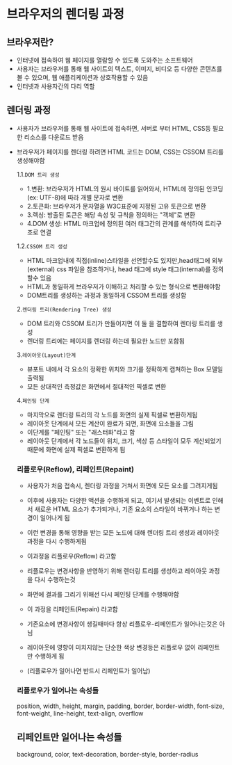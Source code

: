 # 브라우저의 렌더링 과정

## 브라우저란?

-   인터넷에 접속하여 웹 페이지를 열람할 수 있도록 도와주는 소프트웨어
-   사용자는 브라우저를 통해 웹 사이트의 텍스트, 이미지, 비디오 등 다양한 콘텐츠를 볼 수 있으며, 웹 애플리케이션과 상호작용할 수 있음
-   인터넷과 사용자간의 다리 역할

## 렌더링 과정

-   사용자가 브라우저를 통해 웹 사이트에 접속하면, 서버로 부터 HTML, CSS등 필요한 리소스를 다운로드 받음
-   브라우저가 페이지를 렌더링 하려면 HTML 코드는 DOM, CSS는 CSSOM 트리를 생성해야함

    1.1.`DOM 트리 생성`

    -   1.변환: 브라우저가 HTML의 원시 바이트를 읽어와서, HTML에 정의된 인코딩(ex: UTF-8)에 따라 개별 문자로 변환
    -   2.토큰화: 브라우저가 문자열을 W3C표준에 지정된 고유 토큰으로 변환
    -   3.렉싱: 방출된 토큰은 해당 속성 및 규칙을 정의하는 "객체"로 변환
    -   4.DOM 생성: HTML 마크업에 정의된 여러 태그간의 관계를 해석하여 트리구조로 연결

    1.2.`CSSOM 트리 생성`

    -   HTML 마크업내에 직접(inline)스타일을 선언할수도 있지만,head태그에 외부(external) css 파일을 참조하거나, head 태그에 style 태그(internal)를 정의 할수 있음
    -   HTML과 동일하게 브라우저가 이해하고 처리할 수 있는 형식으로 변환해야함
    -   DOM트리를 생성하는 과정과 동일하게 CSSOM 트리를 생성함

    2.`렌더링 트리(Rendering Tree) 생성`

    -   DOM 트리와 CSSOM 트리가 만들어지면 이 둘 을 결합하여 렌더링 트리를 생성
    -   렌더링 트리에는 페이지를 렌더링 하는데 필요한 노드만 포함됨

    3.`레이아웃(Layout)단계`

    -   뷰포트 내에서 각 요소의 정확한 위치와 크기를 정확하게 캡쳐하는 Box 모델일 출력됨
    -   모든 상대적인 측정값은 화면에서 절대적인 픽셀로 변환

    4.`페인팅 단계`

    -   마지막으로 렌더링 트리의 각 노드를 화면의 실제 픽셀로 변환하게됨
    -   레이아웃 단계에서 모든 계산이 완료가 되면, 화면에 요소들을 그림
    -   이단계를 "페인팅" 또는 "래스터화"라고 함
    -   레이아웃 단계에서 각 노드들이 위치, 크기, 색상 등 스타일이 모두 계산되었기 때문에 화면에 실제 픽셀로 변환하게 됨

    ### 리플로우(Reflow), 리페인트(Repaint)

    -   사용자가 처음 접속시, 렌더링 과정을 거쳐서 화면에 모든 요소를 그려지게됨
    -   이후에 사용자는 다양한 액션을 수행하게 되고, 여기서 발생되는 이벤트로 인해서 새로운 HTML 요소가 추가되거나, 기존 요소의 스타일이 바뀌거나 하는 변경이 일어나게 됨
    -   이런 변경을 통해 영향을 받는 모든 노드에 대해 렌더링 트리 생성과 레이아웃 과정을 다시 수행하게됨
    -   이과정을 리플로우(Reflow) 라고함

    -   리플로우는 변경사항을 반영하기 위해 렌더링 트리를 생성하고 레이아웃 과정을 다시 수행하는것
    -   화면에 결과를 그리기 위해선 다시 페인팅 단계를 수행해야함
    -   이 과정을 리페인트(Repain) 라고함

    -   기존요소에 변경사항이 생길때마다 항상 리플로우-리페인트가 일어나는것은 아님
    -   레이아웃에 영향이 미치지않는 단순한 색상 변경등은 리플로우 없이 리페인트만 수행하게 됨
    -   (리플로우가 일어나면 반드시 리페인트가 일어남)

    ### 리플로우가 일어나는 속성들

    position, width, height, margin, padding, border, border-width, font-size, font-weight, line-height, text-align, overflow

    ## 리페인트만 일어나는 속성들

    background, color, text-decoration, border-style, border-radius
